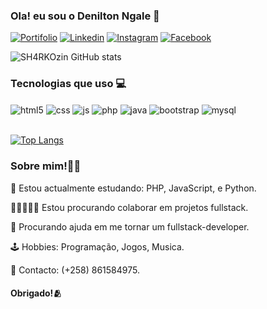 ### Ola! eu sou o Denilton Ngale 👋


[![Portifolio](https://img.shields.io/website?label=Portifolio&style=for-the-badge&url=https://sh4rkozin.github.io/portifolio1/)](https://sh4rkozin.github.io/portifolio1/)
[![Linkedin](https://img.shields.io/badge/LinkedIn-0077B5?style=for-the-badge&logo=linkedin&logoColor=white)](https://www.linkedin.com/in/deniltonngale/)
[![Instagram](    https://img.shields.io/badge/Instagram-E4405F?style=for-the-badge&logo=instagram&logoColor=white)](https://www.instagram.com/sharkozinn)
[![Facebook](    https://img.shields.io/badge/Facebook-1877F2?style=for-the-badge&logo=facebook&logoColor=white)](https://www.facebook.com/profile.php?id=100004333308688&mibextid=nwBsNb)


![SH4RKOzin GitHub stats](https://github-readme-stats.vercel.app/api?username=SH4RKOzin&show_icons=true&theme=radical)

### Tecnologias que uso 💻
<div style="display:inline_block">
<img align="center" alt="html5" src="https://img.shields.io/badge/HTML5-E34F26?style=for-the-badge&logo=html5&logoColor=white"/>
<img align="center" alt="css" src="https://img.shields.io/badge/CSS3-1572B6?style=for-the-badge&logo=css3&logoColor=white"/>
<img align="center" alt="js" src="https://img.shields.io/badge/JavaScript-323330?style=for-the-badge&logo=javascript&logoColor=F7DF1E"/>
<img align="center" alt="php" src="https://img.shields.io/badge/PHP-777BB4?style=for-the-badge&logo=php&logoColor=white"/>
<img align="center" alt="java" src="https://img.shields.io/badge/Java-ED8B00?style=for-the-badge&logo=openjdk&logoColor=white"/>
<img align="center" alt="bootstrap" src="https://img.shields.io/badge/Bootstrap-563D7C?style=for-the-badge&logo=bootstrap&logoColor=white"/>
<img align="center" alt="mysql" src="https://img.shields.io/badge/MySQL-00000F?style=for-the-badge&logo=mysql&logoColor=white"/>
</div><br>

[![Top Langs](https://github-readme-stats.vercel.app/api/top-langs/?username=SH4RKOzin)](https://github.com/SH4RKOzin/github-readme-stats)

### Sobre mim!🙋🏿
🌱 Estou actualmente estudando: PHP, JavaScript, e Python.

🧑🏿‍🤝‍🧑🏿 Estou procurando colaborar em projetos fullstack.

🤔 Procurando ajuda em me tornar um fullstack-developer.

🕹️ Hobbies: Programação, Jogos, Musica.

📲 Contacto: (+258) 861584975.

#### Obrigado!🫂
